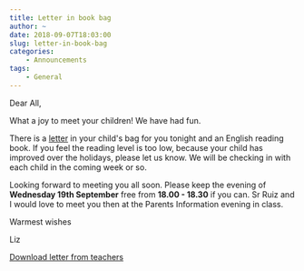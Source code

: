 ```yaml
---
title: Letter in book bag
author: ~
date: 2018-09-07T18:03:00
slug: letter-in-book-bag
categories:
    - Announcements
tags:
    - General
---
```


Dear All,

What a joy to meet your children! We have had fun.

There is a [letter](/docs/letterToParents2EE.pdf) in your child's bag for you tonight and an English reading book.  If you feel the reading level is too low, because your child has improved over the holidays, please let us know.  We will be checking in with each child in the coming week or so.  

Looking forward to meeting you all soon.  Please keep the evening of **Wednesday 19th September** free from **18.00 - 18.30** if you can.  Sr Ruiz and I would love to meet you then at the Parents Information evening in class.  

Warmest wishes

Liz


[Download letter from teachers](/docs/letterToParents2EE.pdf)